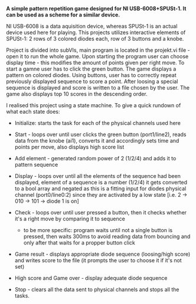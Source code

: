 **A simple pattern repetition game designed for NI USB-6008+SPUSt-1. It can be used as a scheme for a similar device.**


NI USB-6008 is a data aquisition device, whereas SPUSt-1 is an actual device used here for playing. This projects utilizes interactive elements of SPUSt-1: 2 rows of 3 colored diodes each, row of 3 buttons and a knobe.

Project is divided into subVIs, main program is located in the projekt.vi file - open it to run the whole game. 
Upon starting the program user can choose display time - this modifies the amount of points given per right move. To start a gamne user has to click the green button. The game displays a pattern on colored diodes. Using buttons, user has to correctly repeat previously displayed sequence to score a point. After loosing a special sequence is displayed and score is written to a file chosen by the user. The game also displays top 10 scores in the descending order. 

I realised this project using a state machine. To give a quick rundown of what each state does:

 - Initialize: starts the task for each of the physical channels used here
    
 - Start - loops over until user clicks the green button (port1/line2), reads data from the knobe (ai1), converts it and accordingly sets time and points per move, also displays high score list
    
 - Add element - generated random power of 2 (1/2/4) and adds it to pattern sequence
    
- Display - loops over until all the elements of the sequence had been displayed, element of a sequence is a number (1/2/4) it gets converted to a bool array and negated as this is a fitting input for diodes physical channel (port0/line0:2) since they are activated by a low state [i.e. 2 -> 010 -> 101 -> diode 1 is on]
    
 - Check - loops over until user pressed a button, then it checks whether it's a right move by comparing it to sequence
    
   - to be more specific: program waits until not a single button is pressed, then waits 300ms to avoid reading data from bouncing and only after that waits for a propper button click
        
- Game result - displays appropriate diode sequence (loosing/high score) and writes score to the file (it prompts the user to choose it if it's not set)
    
 - High score and Game over - display adequate diode sequence
    
 - Stop - clears all the data sent to physical channels and stops all the tasks.



